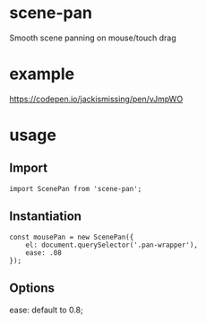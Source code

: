 # scene-pan
Smooth scene panning on mouse/touch drag

example
===
https://codepen.io/jackismissing/pen/vJmpWO

usage
====

Import
---
```
import ScenePan from 'scene-pan';
```

Instantiation
---
```
const mousePan = new ScenePan({
    el: document.querySelector('.pan-wrapper'),
    ease: .08
});
```

Options
---
ease: default to 0.8;

